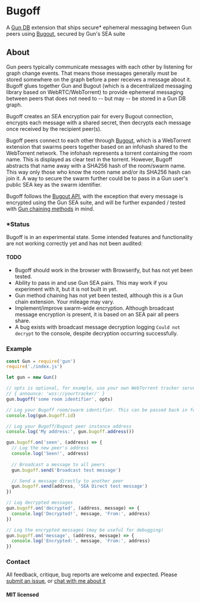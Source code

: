 # Bugoff
A [Gun DB](https://github.com/amark/gun) extension that ships secure* ephemeral messaging between Gun peers using [Bugout](https://github.com/chr15m/bugout), secured by Gun's SEA suite

## About
Gun peers typically communicate messages with each other by listening for graph change events. That means those messages generally must be stored somewhere on the graph before a peer receives a message about it. Bugoff glues together Gun and Bugout (which is a decentralized messaging library based on WebRTC/WebTorrent) to provide ephemeral messaging between peers that does not need to -- but may -- be stored in a Gun DB graph.

Bugoff creates an SEA encryption pair for every Bugout connection, encrypts each message with a shared secret, then decrypts each message once received by the recipient peer(s).

Bugoff peers connect to each other through [Bugout](https://github.com/chr15m/bugout), which is a WebTorrent extension that swarms peers together based on an infohash shared to the WebTorrent network. The infohash represents a torrent containing the room name. This is displayed as clear text in the torrent. However, Bugoff abstracts that name away with a SHA256 hash of the room/swarm name. This way only those who know the room name and/or its SHA256 hash can join it. A way to secure the swarm further could be to pass in a Gun user's public SEA key as the swarm identifier.

Bugoff follows the [Bugout API](https://github.com/chr15m/bugout/blob/master/docs/API.md), with the exception that every message is encrypted using the Gun SEA suite, and will be further expanded / tested with [Gun chaining methods](https://gun.eco/docs/Adding-Methods-to-the-Gun-Chain) in mind.

### *Status
Bugoff is in an experimental state. Some intended features and functionality are not working correctly yet and has not been audited:

#### TODO
- Bugoff should work in the browser with Browserify, but has not yet been tested.
- Ability to pass in and use Gun SEA pairs. This may work if you experiment with it, but it is not built in yet.
- Gun method chaining has not yet been tested, although this *is* a Gun chain extension. Your mileage may vary.
- Implement/improve swarm-wide encryption. Although broadcast message encryption is present, it is based on an SEA pair all peers share.
- A bug exists with broadcast message decryption logging `Could not decrypt` to the console, despite decryption occurring successfully.

### Example
```js
const Gun = require('gun')
require('./index.js')

let gun = new Gun()

// opts is optional, for example, use your own WebTorrent tracker server:
// { announce: 'wss://yourtracker/' }
gun.bugoff('some room identifier', opts)

// Log your Bugoff room/swarm identifier. This can be passed back in for other peers to join
console.log(gun.bugoff.id)

// Log your Bugoff/Bugout peer instance address
console.log('My address:', gun.bugoff.address())

gun.bugoff.on('seen', (address) => {
  // Log the new peer's address
  console.log('Seen!', address)
  
  // Broadcast a message to all peers
  gun.bugoff.send('Broadcast test message')

  // Send a message directly to another peer
  gun.bugoff.send(address, 'SEA Direct test message')
})

// Log decrypted messages
gun.bugoff.on('decrypted', (address, message) => {
  console.log('Decrypted!', message, 'From:', address)
})

// Log the encrypted messages (may be useful for debugging)
gun.bugoff.on('message', (address, message) => {
  console.log('Encrypted:', message, 'From:', address)
})
```

### Contact
All feedback, critique, bug reports are welcome and expected. Please [submit an issue](https://github.com/draeder/bugoff/issues), or [chat with me about it](https://chat.gun.eco)

#### MIT licensed